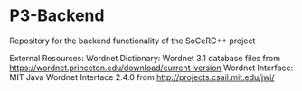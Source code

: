 # P3-Backend
Repository for the backend functionality of the SoCeRC++ project

External Resources:
Wordnet Dictionary: Wordnet 3.1 database files from https://wordnet.princeton.edu/download/current-version
Wordnet Interface: MIT Java Wordnet Interface 2.4.0 from http://projects.csail.mit.edu/jwi/
